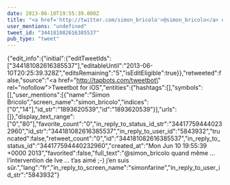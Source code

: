 ```yaml
---
date: 2013-06-10T19:55:39.000Z
title: "<a href='http://twitter.com/simon_bricolo'>@simon_bricolo</a> quand même … l’intervention de Ive … t’as aimé ;-) j’en suis sûr.″"
user_mentions: "undefined"
tweet_id: "344181082616385537"
pub_type: "tweet"
---
```

{"edit_info":{"initial":{"editTweetIds":["344181082616385537"],"editableUntil":"2013-06-10T20:25:39.328Z","editsRemaining":"5","isEditEligible":true}},"retweeted":false,"source":"<a href=\"http://tapbots.com/tweetbot\" rel=\"nofollow\">Tweetbot for iOS</a>","entities":{"hashtags":[],"symbols":[],"user_mentions":[{"name":"Simon Bricolo","screen_name":"simon_bricolo","indices":["0","14"],"id_str":"1893620539","id":"1893620539"}],"urls":[]},"display_text_range":["0","80"],"favorite_count":"0","in_reply_to_status_id_str":"344177594440232960","id_str":"344181082616385537","in_reply_to_user_id":"5843932","truncated":false,"retweet_count":"0","id":"344181082616385537","in_reply_to_status_id":"344177594440232960","created_at":"Mon Jun 10 19:55:39 +0000 2013","favorited":false,"full_text":"@simon_bricolo quand même … l’intervention de Ive … t’as aimé ;-) j’en suis sûr.","lang":"fr","in_reply_to_screen_name":"simonfarine","in_reply_to_user_id_str":"5843932"}
